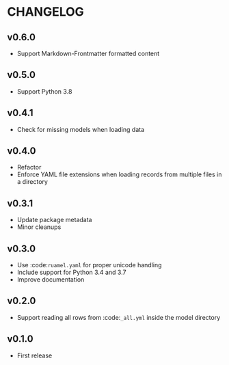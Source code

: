 # CHANGELOG

## v0.6.0
- Support Markdown-Frontmatter formatted content

## v0.5.0
- Support Python 3.8

## v0.4.1
- Check for missing models when loading data

## v0.4.0
- Refactor
- Enforce YAML file extensions when loading records from multiple files in a directory

## v0.3.1
- Update package metadata
- Minor cleanups

## v0.3.0
- Use :code:`ruamel.yaml` for proper unicode handling
- Include support for Python 3.4 and 3.7
- Improve documentation

## v0.2.0
- Support reading all rows from :code:`_all.yml` inside the model directory

## v0.1.0
- First release
